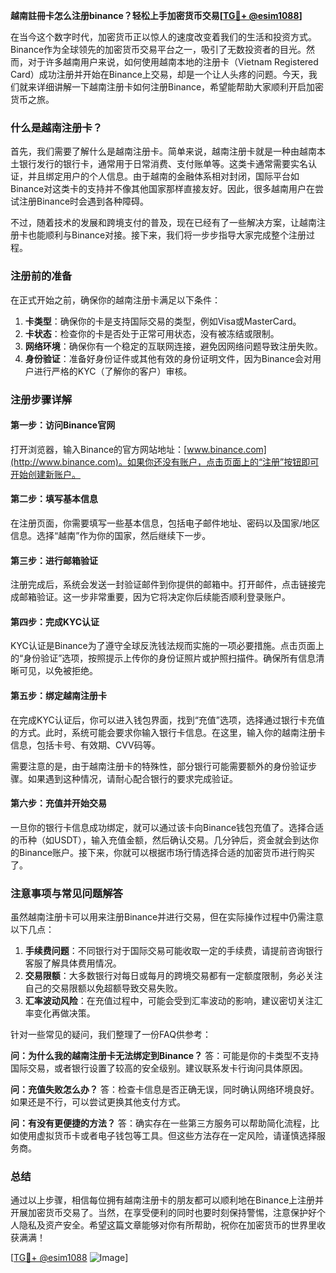 **越南註冊卡怎么注册binance？轻松上手加密货币交易[[TG💪+ @esim1088](https://t.me/s/esim1088)]**

在当今这个数字时代，加密货币正以惊人的速度改变着我们的生活和投资方式。Binance作为全球领先的加密货币交易平台之一，吸引了无数投资者的目光。然而，对于许多越南用户来说，如何使用越南本地的注册卡（Vietnam Registered Card）成功注册并开始在Binance上交易，却是一个让人头疼的问题。今天，我们就来详细讲解一下越南注册卡如何注册Binance，希望能帮助大家顺利开启加密货币之旅。

### 什么是越南注册卡？

首先，我们需要了解什么是越南注册卡。简单来说，越南注册卡就是一种由越南本土银行发行的银行卡，通常用于日常消费、支付账单等。这类卡通常需要实名认证，并且绑定用户的个人信息。由于越南的金融体系相对封闭，国际平台如Binance对这类卡的支持并不像其他国家那样直接友好。因此，很多越南用户在尝试注册Binance时会遇到各种障碍。

不过，随着技术的发展和跨境支付的普及，现在已经有了一些解决方案，让越南注册卡也能顺利与Binance对接。接下来，我们将一步步指导大家完成整个注册过程。

### 注册前的准备

在正式开始之前，确保你的越南注册卡满足以下条件：

1. **卡类型**：确保你的卡是支持国际交易的类型，例如Visa或MasterCard。
2. **卡状态**：检查你的卡是否处于正常可用状态，没有被冻结或限制。
3. **网络环境**：确保你有一个稳定的互联网连接，避免因网络问题导致注册失败。
4. **身份验证**：准备好身份证件或其他有效的身份证明文件，因为Binance会对用户进行严格的KYC（了解你的客户）审核。

### 注册步骤详解

#### 第一步：访问Binance官网

打开浏览器，输入Binance的官方网站地址：[www.binance.com](http://www.binance.com)。如果你还没有账户，点击页面上的“注册”按钮即可开始创建新账户。

#### 第二步：填写基本信息

在注册页面，你需要填写一些基本信息，包括电子邮件地址、密码以及国家/地区信息。选择“越南”作为你的国家，然后继续下一步。

#### 第三步：进行邮箱验证

注册完成后，系统会发送一封验证邮件到你提供的邮箱中。打开邮件，点击链接完成邮箱验证。这一步非常重要，因为它将决定你后续能否顺利登录账户。

#### 第四步：完成KYC认证

KYC认证是Binance为了遵守全球反洗钱法规而实施的一项必要措施。点击页面上的“身份验证”选项，按照提示上传你的身份证照片或护照扫描件。确保所有信息清晰可见，以免被拒绝。

#### 第五步：绑定越南注册卡

在完成KYC认证后，你可以进入钱包界面，找到“充值”选项，选择通过银行卡充值的方式。此时，系统可能会要求你输入银行卡信息。在这里，输入你的越南注册卡信息，包括卡号、有效期、CVV码等。

需要注意的是，由于越南注册卡的特殊性，部分银行可能需要额外的身份验证步骤。如果遇到这种情况，请耐心配合银行的要求完成验证。

#### 第六步：充值并开始交易

一旦你的银行卡信息成功绑定，就可以通过该卡向Binance钱包充值了。选择合适的币种（如USDT），输入充值金额，然后确认交易。几分钟后，资金就会到达你的Binance账户。接下来，你就可以根据市场行情选择合适的加密货币进行购买了。

### 注意事项与常见问题解答

虽然越南注册卡可以用来注册Binance并进行交易，但在实际操作过程中仍需注意以下几点：

1. **手续费问题**：不同银行对于国际交易可能收取一定的手续费，请提前咨询银行客服了解具体费用情况。
2. **交易限额**：大多数银行对每日或每月的跨境交易都有一定额度限制，务必关注自己的交易限额以免超额导致交易失败。
3. **汇率波动风险**：在充值过程中，可能会受到汇率波动的影响，建议密切关注汇率变化再做决策。

针对一些常见的疑问，我们整理了一份FAQ供参考：

**问：为什么我的越南注册卡无法绑定到Binance？**
答：可能是你的卡类型不支持国际交易，或者银行设置了较高的安全级别。建议联系发卡行询问具体原因。

**问：充值失败怎么办？**
答：检查卡信息是否正确无误，同时确认网络环境良好。如果还是不行，可以尝试更换其他支付方式。

**问：有没有更便捷的方法？**
答：确实存在一些第三方服务可以帮助简化流程，比如使用虚拟货币卡或者电子钱包等工具。但这些方法存在一定风险，请谨慎选择服务商。

### 总结

通过以上步骤，相信每位拥有越南注册卡的朋友都可以顺利地在Binance上注册并开展加密货币交易了。当然，在享受便利的同时也要时刻保持警惕，注意保护好个人隐私及资产安全。希望这篇文章能够对你有所帮助，祝你在加密货币的世界里收获满满！

[[TG💪+ @esim1088](https://t.me/s/esim1088) ![Image](https://i.postimg.cc/4NQfJmqS/Snipaste-2025-05-13-00-14-12.png)]